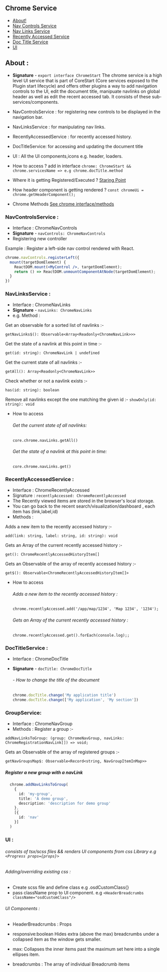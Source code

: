 
##    Chrome Service

- [About!](#about-)
- [Nav Controls Service](#navcontrolsservice-)
- [Nav Links Service](#navlinksservice-)
- [Recently Accessed Service](#recentlyaccessedservice-)
- [Doc Title Service](#doctitleservice-)
- [UI](#ui-)

## About :
- **Signature** - `export interface ChromeStart`
The chrome service is a high level UI service that is part of CoreStart (Core services exposed to the Plugin start lifecycle) and offers other plugins a way to add navigation controls to the UI, edit the document title, manipuate navlinks on global header as well as edit the recent accessed tab. It consists of these sub-services/components.

- NavControlsService : for registering new controls to be displayed in the navigation bar.
- NavLinksService : for manipulating nav links.
- RecentlyAccessedService : for recently accessed history.
- DocTitleService: for accessing and updating the document title
- UI : All the UI components,icons e.g.  header, loaders.


- How to access ? add in interface `chrome: ChromeStart && chrome.servicesName => e.g chrome.docTitle.method`
- Where it is getting Registered/Executed ? [Staring Point](https://github.com/opensearch-project/OpenSearch-Dashboards/blob/2.1/src/core/public/rendering/rendering_service.tsx)
- How header component is getting rendered ? `const chromeUi = chrome.getHeaderComponent(); `
- Chrome Methods </b> [See chrome interface/methods](https://github.com/opensearch-project/OpenSearch-Dashboards/blob/2.1/src/core/public/chrome/chrome_service.tsx)


### NavControlsService : 
- Interface : ChromeNavControls
- **Signature** - `navControls: ChromeNavControls`
- Registering new controller 

Example : 
Register a left-side nav control rendered with React.

```jsx
chrome.navControls.registerLeft({
  mount(targetDomElement) {
    ReactDOM.mount(<MyControl />, targetDomElement);
    return () => ReactDOM.unmountComponentAtNode(targetDomElement);
  }
})
```
### NavLinksService : 
- Interface :  ChromeNavLinks
- **Signature** - `navLinks: ChromeNavLinks`
- e.g. Method : 

Get an observable for a sorted list of navlinks :-

`getNavLinks$(): Observable<Array<Readonly<ChromeNavLink>>>`

Get the state of a navlink at this point in time :-

`get(id: string): ChromeNavLink | undefined`

Get the current state of all navlinks :-

`getAll(): Array<Readonly<ChromeNavLink>>`

Check whether or not a navlink exists :-

`has(id: string): boolean`

Remove all navlinks except the one matching the given id :-
`showOnly(id: string): void`

- How to access
  ###### Get the current state of all navlinks: 
  `core.chrome.navLinks.getAll()`

  ###### Get the state of a navlink at this point in time: 
  `core.chrome.navLinks.get()`

### RecentlyAccessedService : 

- Interface : ChromeRecentlyAccessed
- Signature : ```recentlyAccessed: ChromeRecentlyAccessed```
- The Recently viewed items are stored in the browser's local storage.
- You can go back to the recent search/visualization/dashboard , each item has (link,label,id)
- Methods :

Adds a new item to the recently accessed history :-

`add(link: string, label: string, id: string): void`
 
Gets an Array of the current recently accessed history :-

`get(): ChromeRecentlyAccessedHistoryItem[]`

Gets an Observable of the array of recently accessed history :-

`get$(): Observable<ChromeRecentlyAccessedHistoryItem[]>`

- How to access
   ###### Adds a new item to the recently accessed history :
   `
   chrome.recentlyAccessed.add('/app/map/1234', 'Map 1234', '1234');
   `
   ###### Gets an Array of the current recently accessed history :
   `
    chrome.recentlyAccessed.get().forEach(console.log);;
   `
   
### DocTitleService : 
- Interface : ChromeDocTitle
- **Signature** - `docTitle: ChromeDocTitle`
  ###### - How to change the title of the document


   ```ts
   chrome.docTitle.change('My application title')
   chrome.docTitle.change(['My application', 'My section'])
   ```
### GroupService:
- Interface : ChromeNavGroup
- Methods :
Register a group :-

`addNavLinksToGroup: (group: ChromeNavGroup, navLinks: ChromeRegistrationNavLink[]) => void;`

Gets an Observable of the array of registered groups :-

`getNavGroupsMap$: Observable<Record<string, NavGroupItemInMap>>`
##### Register a new group with a navLink

  ```ts
    chrome.addNavLinksToGroup(
      { 
        id: 'my-group',
        title: 'A demo group',
        description: 'description for demo group'
      },
      [{
        id: 'nav'
      }]
    )
   ```

### UI :
###### consists of tsx/scss files && renders UI components from css Library e.g ```<Progress props={props}>```

###### Adding/overriding existing css : 
- Create scss file and define class e.g .osdCustomClass{}
- pass className prop to UI component.
        e.g `<HeaderBreadcrumbs className="osdCustomClass"/> `

###### UI Components :
  - HeaderBreadcrumbs : Props
       
  -  responsive:boolean Hides extra (above the max) breadcrumbs under a collapsed item as the window gets smaller.
  -  max: Collapses the inner items past the maximum set here into a single ellipses item.      
  -  breadcrumbs : The array of individual Breadcrumb items
	
      